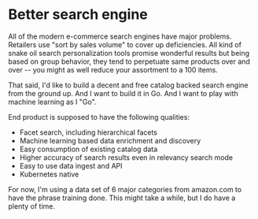 # Better search engine

All of the modern e-commerce search engines have major problems. Retailers use "sort by sales volume" to cover up deficiencies. All kind of snake oil search personalization tools promise wonderful results but being based on group behavior, they tend to perpetuate same products over and over -- you might as well reduce your assortment to a 100 items.

That said, I'd like to build a decent and free catalog backed search engine from the ground up. And I want to build it in Go. And I want to play with machine learning as I "Go". 

End product is supposed to have the following qualities:

* Facet search, including hierarchical facets
* Machine learning based data enrichment and discovery
* Easy consumption of existing catalog data
* Higher accuracy of search results even in relevancy search mode
* Easy to use data ingest and API
* Kubernetes native

For now, I'm using a data set of 6 major categories from amazon.com to have the phrase training done. This might take a while, but I do have a plenty of time.